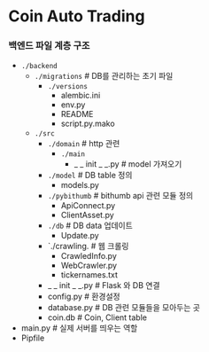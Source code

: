 # Coin Auto Trading



### 백엔드 파일 계층 구조

- `./backend`
  - `./migrations`                        # DB를 관리하는 초기 파일
    - `./versions`
      - alembic.ini
      - env.py
      - README
      - script.py.mako
  - `./src`
    - `./domain`                          # http 관련
      - `./main`                       
        - _ _ init _ _.py        # model 가져오기
    - `./model`                           # DB table 정의  
      - models.py                   
    - `./pybithumb`   # bithumb api 관련 모듈 정의
      - ApiConnect.py
      - ClientAsset.py
    - `./db`      # DB data 업데이트
      - Update.py
    - `./crawling.  # 웹 크롤링
      - CrawledInfo.py 
      - WebCrawler.py
      - tickernames.txt
    - _ _ init _ _.py                       # Flask 와 DB 연결
    - config.py                             # 환경설정
    - database.py                        # DB 관련 모듈들을 모아두는 곳
    - coin.db   # Coin, Client table 
- main.py                                              # 실제 서버를 띄우는 역할
- Pipfile
